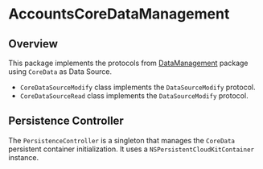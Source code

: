 # AccountsCoreDataManagement

## Overview

This package implements the protocols from [DataManagement](https://github.com/bastianX6/accounts-data-management) package using `CoreData` as Data Source.

- `CoreDataSourceModify` class implements the `DataSourceModify` protocol.
- `CoreDataSourceRead` class implements the `DataSourceModify` protocol.

## Persistence Controller

The `PersistenceController` is a singleton that manages the `CoreData` persistent container initialization. It uses a `NSPersistentCloudKitContainer` instance.
